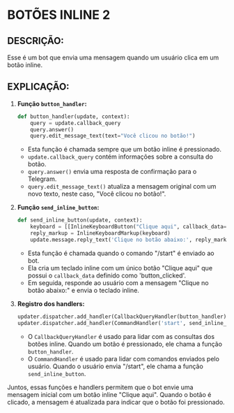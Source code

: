 # BOTÕES INLINE 2
## DESCRIÇÃO:
Esse é um bot que envia uma mensagem quando um usuário clica em um botão inline.

## EXPLICAÇÃO:
1. **Função `button_handler`:**
   ```python
   def button_handler(update, context):
       query = update.callback_query
       query.answer()
       query.edit_message_text(text="Você clicou no botão!")
   ```
   - Esta função é chamada sempre que um botão inline é pressionado.
   - `update.callback_query` contém informações sobre a consulta do botão.
   - `query.answer()` envia uma resposta de confirmação para o Telegram.
   - `query.edit_message_text()` atualiza a mensagem original com um novo texto, neste caso, "Você clicou no botão!".

2. **Função `send_inline_button`:**
   ```python
   def send_inline_button(update, context):
       keyboard = [[InlineKeyboardButton("Clique aqui", callback_data='button_clicked')]]
       reply_markup = InlineKeyboardMarkup(keyboard)
       update.message.reply_text('Clique no botão abaixo:', reply_markup=reply_markup)
   ```
   - Esta função é chamada quando o comando "/start" é enviado ao bot.
   - Ela cria um teclado inline com um único botão "Clique aqui" que possui o `callback_data` definido como 'button_clicked'.
   - Em seguida, responde ao usuário com a mensagem "Clique no botão abaixo:" e envia o teclado inline.

3. **Registro dos handlers:**
   ```python
   updater.dispatcher.add_handler(CallbackQueryHandler(button_handler))
   updater.dispatcher.add_handler(CommandHandler('start', send_inline_button))
   ```
   - O `CallbackQueryHandler` é usado para lidar com as consultas dos botões inline. Quando um botão é pressionado, ele chama a função `button_handler`.
   - O `CommandHandler` é usado para lidar com comandos enviados pelo usuário. Quando o usuário envia "/start", ele chama a função `send_inline_button`.

Juntos, essas funções e handlers permitem que o bot envie uma mensagem inicial com um botão inline "Clique aqui". Quando o botão é clicado, a mensagem é atualizada para indicar que o botão foi pressionado.
